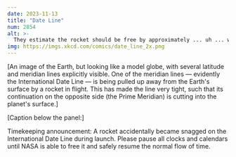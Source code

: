 ```yaml
---
date: 2023-11-13
title: "Date Line"
num: 2854
alt: >-
  They estimate the rocket should be free by approximately ... uh ... well, in about two hours.
img: https://imgs.xkcd.com/comics/date_line_2x.png
---
```

[An image of the Earth, but looking like a model globe, with several latitude and meridian lines explicitly visible. One of the meridian lines — evidently the International Date Line — is being pulled up away from the Earth's surface by a rocket in flight. This has made the line very tight, such that its continuation on the opposite side (the Prime Meridian) is cutting into the planet's surface.]



[Caption below the panel:]

Timekeeping announcement: A rocket accidentally became snagged on the International Date Line during launch. Please pause all clocks and calendars until NASA is able to free it and safely resume the normal flow of time.